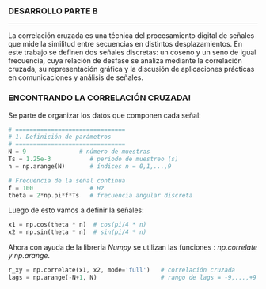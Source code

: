 ### DESARROLLO PARTE B 
---------------
La correlación cruzada es una técnica del procesamiento digital de señales que mide la similitud entre secuencias en distintos desplazamientos. En este trabajo se definen dos señales discretas: un coseno y un seno de igual frecuencia, cuya relación de desfase se analiza mediante la correlación cruzada, su representación gráfica y la discusión de aplicaciones prácticas en comunicaciones y análisis de señales.

### ENCONTRANDO LA CORRELACIÓN CRUZADA!
Se parte de organizar los datos que componen cada señal: 
```python
# ===============================
# 1. Definición de parámetros
# ===============================
N = 9               # número de muestras
Ts = 1.25e-3           # periodo de muestreo (s)
n = np.arange(N)       # índices n = 0,1,...,9

# Frecuencia de la señal continua
f = 100                # Hz
theta = 2*np.pi*f*Ts   # frecuencia angular discreta
```
Luego de esto vamos a definir la señales: 
```python
x1 = np.cos(theta * n)  # cos(pi/4 * n)
x2 = np.sin(theta * n)  # sin(pi/4 * n)
```
Ahora con ayuda de la libreria *Numpy* se utilizan las funciones : *np.correlate y np.arange*. 
```python
r_xy = np.correlate(x1, x2, mode='full')   # correlación cruzada
lags = np.arange(-N+1, N)                  # rango de lags = -9,...,+9
```
